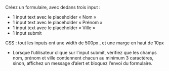 Créez un formulaire, avec dedans trois input :
- 1 input text avec le placeholder « Nom »
- 1 input text avec le placeholder « Prénom »
- 1 input text avec le placeholder « Ville »
- 1 input submit

CSS : tout les inputs ont une width de 500px , et une marge en haut de 10px


- Lorsque l’utilisateur clique sur l’input submit,  vérifiez que les champs nom, prénom et ville contiennent chacun au minimum 3 caractères, sinon, affichez un message d’alert et bloquez l’envoi du formulaire.